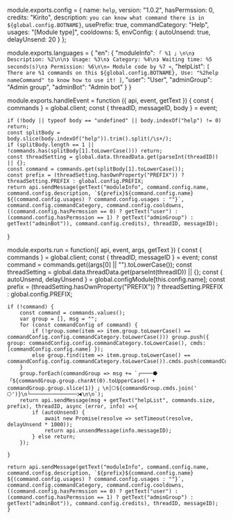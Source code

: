 module.exports.config = {
	name: `help`,
	version: "1.0.2",
	hasPermssion: 0,
	credits: "Kirito",
	description: `you can know what command there is in ${global.config.BOTNAME}`,
  usePrefix: true,
	commandCategory: "Help",
	usages: "[Module type]",
	cooldowns: 5,
	envConfig: {
		autoUnsend: true,
		delayUnsend: 20
	}
};

module.exports.languages = {
	"en": {
		"moduleInfo": `「 %1 」\n\n❯ Description: %2\n\n❯ Usage: %3\n❯ Category: %4\n❯ Waiting time: %5 seconds(s)\n❯ Permission: %6\n\n» Module code by %7 «`,
		"helpList": `[ There are %1 commands on this ${global.config.BOTNAME}, Use: "%2help nameCommand" to know how to use it! ]`,
		"user": "User",
        "adminGroup": "Admin group",
        "adminBot": "Admin bot"
	}
}

module.exports.handleEvent = function ({ api, event, getText }) {
	const { commands } = global.client;
	const { threadID, messageID, body } = event;

	if (!body || typeof body == "undefined" || body.indexOf("help") != 0) return;
	const splitBody = body.slice(body.indexOf("help")).trim().split(/\s+/);
	if (splitBody.length == 1 || !commands.has(splitBody[1].toLowerCase())) return;
	const threadSetting = global.data.threadData.get(parseInt(threadID)) || {};
	const command = commands.get(splitBody[1].toLowerCase());
	const prefix = (threadSetting.hasOwnProperty("PREFIX")) ? threadSetting.PREFIX : global.config.PREFIX;
	return api.sendMessage(getText("moduleInfo", command.config.name, command.config.description, `${prefix}${command.config.name} ${(command.config.usages) ? command.config.usages : ""}`, command.config.commandCategory, command.config.cooldowns, ((command.config.hasPermssion == 0) ? getText("user") : (command.config.hasPermssion == 1) ? getText("adminGroup") : getText("adminBot")), command.config.credits), threadID, messageID);
}

module.exports.run = function({ api, event, args, getText }) {
	const { commands } = global.client;
	const { threadID, messageID } = event;
	const command = commands.get((args[0] || "").toLowerCase());
	const threadSetting = global.data.threadData.get(parseInt(threadID)) || {};
	const { autoUnsend, delayUnsend } = global.configModule[this.config.name];
	const prefix = (threadSetting.hasOwnProperty("PREFIX")) ? threadSetting.PREFIX : global.config.PREFIX;

	if (!command) {
		const command = commands.values();
		var group = [], msg = "";
		for (const commandConfig of command) {
			if (!group.some(item => item.group.toLowerCase() == commandConfig.config.commandCategory.toLowerCase())) group.push({ group: commandConfig.config.commandCategory.toLowerCase(), cmds: [commandConfig.config.name] });
			else group.find(item => item.group.toLowerCase() == commandConfig.config.commandCategory.toLowerCase()).cmds.push(commandConfig.config.name);
		}
		group.forEach(commandGroup => msg += `┌────⭓「${commandGroup.group.charAt(0).toUpperCase() + commandGroup.group.slice(1)} 」\n│⭔${commandGroup.cmds.join(' ⭔')}\n└───────────────⧕\n\n`);
		return api.sendMessage(msg + getText("helpList", commands.size, prefix), threadID, async (error, info) =>{
			if (autoUnsend) {
				await new Promise(resolve => setTimeout(resolve, delayUnsend * 1000));
				return api.unsendMessage(info.messageID);
			} else return;
		});

	}

	return api.sendMessage(getText("moduleInfo", command.config.name, command.config.description, `${prefix}${command.config.name} ${(command.config.usages) ? command.config.usages : ""}`, command.config.commandCategory, command.config.cooldowns, ((command.config.hasPermssion == 0) ? getText("user") : (command.config.hasPermssion == 1) ? getText("adminGroup") : getText("adminBot")), command.config.credits), threadID, messageID);
    }
